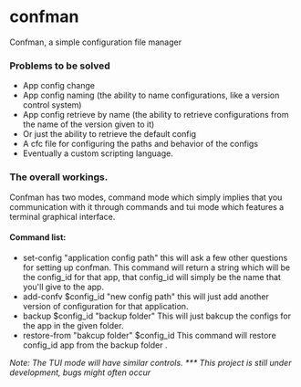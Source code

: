 # confman
Confman, a simple configuration file manager
### Problems to be solved
- App config change
- App config naming (the ability to name configurations, like a version control system)
- App config retrieve by name (the ability to retrieve configurations from the name of the version given to it)
- Or just the ability to retrieve the default config
- A cfc file for configuring the paths and behavior of the configs
- Eventually a custom scripting language.

### The overall workings.

Confman has two modes, command mode which simply implies that you communication with it through commands and tui mode  which features a terminal graphical interface.
#### Command list:
- set-config "application config path" this will ask a few other questions for setting up confman. This command will return a string which will be the config_id for that app, that config_id will simply be the name that you'll give to the app.
- add-confv $config_id "new config path" this will just add another version of configuration for that application.
- backup $config_id "backup folder" This will just bakcup the configs for the app in the given folder.
- restore-from "bakcup folder" $config_id This command will restore config_id app from the backup folder .

_Note: The TUI mode will have similar controls._
_***_
_This project is still under development, bugs might often occur_

